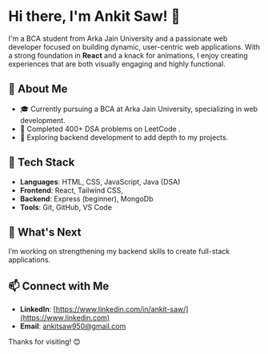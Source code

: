 # Hi there, I'm Ankit Saw! 👋

I'm a BCA student from Arka Jain University and a passionate web developer focused on building dynamic, user-centric web applications. With a strong foundation in **React** and a knack for animations, I enjoy creating experiences that are both visually engaging and highly functional.

## 🌟 About Me
- 🎓 Currently pursuing a BCA at Arka Jain University, specializing in web development.
- 🚀 Completed 400+ DSA problems on LeetCode .
- 🌱 Exploring backend development to add depth to my projects.

## 🔨 Tech Stack
- **Languages**: HTML, CSS, JavaScript, Java (DSA)
- **Frontend**: React, Tailwind CSS, 
- **Backend**: Express (beginner), MongoDb
- **Tools**: Git, GitHub, VS Code


## 🌱 What's Next
I’m working on strengthening my backend skills to create full-stack applications.

## 📫 Connect with Me
- **LinkedIn**: [https://www.linkedin.com/in/ankit-saw/](https://www.linkedin.com)
- **Email**: ankitsaw950@gmail.com

Thanks for visiting! 😊
